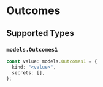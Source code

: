 # Outcomes


## Supported Types

### `models.Outcomes1`

```typescript
const value: models.Outcomes1 = {
  kind: "<value>",
  secrets: [],
};
```

